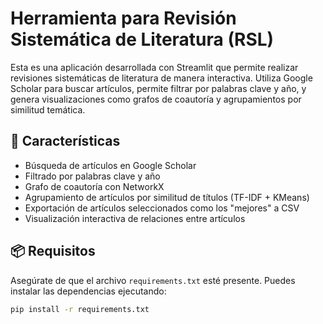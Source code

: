 # Herramienta para Revisión Sistemática de Literatura (RSL)

Esta es una aplicación desarrollada con Streamlit que permite realizar revisiones sistemáticas de literatura de manera interactiva. Utiliza Google Scholar para buscar artículos, permite filtrar por palabras clave y año, y genera visualizaciones como grafos de coautoría y agrupamientos por similitud temática.

## 🚀 Características

- Búsqueda de artículos en Google Scholar
- Filtrado por palabras clave y año
- Grafo de coautoría con NetworkX
- Agrupamiento de artículos por similitud de títulos (TF-IDF + KMeans)
- Exportación de artículos seleccionados como los "mejores" a CSV
- Visualización interactiva de relaciones entre artículos

## 📦 Requisitos

Asegúrate de que el archivo `requirements.txt` esté presente. Puedes instalar las dependencias ejecutando:

```bash
pip install -r requirements.txt

